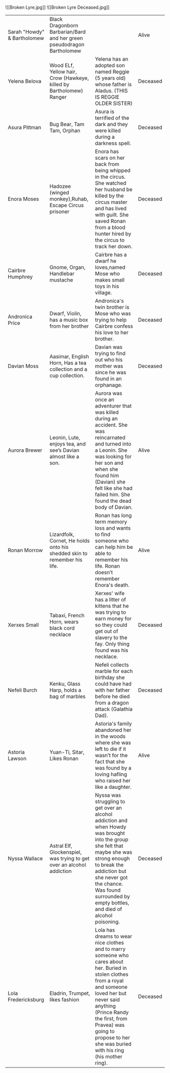 ![[Broken Lyre.jpg]]
![[Broken Lyre Deceased.jpg]]

|                             |                                                                          |                                                                                                                                                                                                                                                                                      |          |
| --------------------------- | ------------------------------------------------------------------------ | ------------------------------------------------------------------------------------------------------------------------------------------------------------------------------------------------------------------------------------------------------------------------------------ | -------- |
| Sarah "Howdy" & Bartholomew | Black Dragonborn Barbarian/Bard and her green pseudodragon Bartholomew   |                                                                                                                                                                                                                                                                                      | Alive    |
| Yelena Belova               | Wood ELf, Yellow hair, Crow (Hawkeye, killed by Bartholomew) Ranger      | Yelena has an adopted son named Reggie {5 years old} whose father is Aladus. (THIS IS REGGIE OLDER SISTER)                                                                                                                                                                           | Deceased |
| Asura Pittman               | Bug Bear, Tam Tam, Orphan                                                | Asura is terrified of the dark and they were killed during a darkness spell.                                                                                                                                                                                                         | Deceased |
| Enora Moses                 | Hadozee (winged monkey),Ruhab, Escape Circus prisoner                    | Enora has scars on her back from being whipped in the circus. She watched her husband be killed by the circus master and has lived with guilt. She saved Ronan from a blood hunter hired by the circus to track her down.                                                            | Deceased |
| Cairbre Humphrey            | Gnome, Organ, Handlebar mustache                                         | Cairbre has a dwarf he loves,named Mose who makes small toys in his village.                                                                                                                                                                                                         | Deceased |
| Andronica Price             | Dwarf, Violin, has a music box from her brother                          | Andronica's twin brother is Mose who was trying to help Cairbre confess his love to her brother.                                                                                                                                                                                     | Deceased |
| Davian Moss                 | Aasimar, English Horn, Has a tea collection and a cup collection.        | Davian was trying to find out who his mother was since he was found in an orphanage.                                                                                                                                                                                                 | Deceased |
| Aurora Brewer               | Leonin, Lute, enjoys tea, and see’s Davian almost like a son.            | Aurora was once an adventurer that was killed during an accident. She was reincarnated and turned into a Leonin. She was looking for her son and when she found him (Davian) she felt like she had failed him. She found the dead body of Davian.                                    | Alive    |
| Ronan Morrow                | Lizardfolk, Cornet, He holds onto his shedded skin to remember his life. | Ronan has long term memory loss and wants to find someone who can help him be able to remember his life. Ronan doesn’t remember Enora's death.                                                                                                                                       | Alive    |
| Xerxes Small                | Tabaxi, French Horn, wears black cord necklace                           | Xerxes' wife has a litter of kittens that he was trying to earn money for so they could get out of slavery to the fay. Only thing found was his necklace.                                                                                                                            | Deceased |
| Nefeli Burch                | Kenku, Glass Harp, holds a bag of marbles                                | Nefeli collects marble for each birthday she could have had with her father before he died from a dragon attack (Galathia Dad).                                                                                                                                                      | Deceased |
| Astoria Lawson              | Yuan-Ti, Sitar, Likes Ronan                                              | Astoria's family abandoned her in the woods where she was left to die if it wasn’t for the fact that she was found by a loving hafling who raised her like a daughter.                                                                                                               | Alive    |
| Nyssa Wallace               | Astral Elf, Glockenspiel, was trying to get over an alcohol addiction    | Nyssa was struggling to get over an alcohol addiction and when Howdy was brought into the group she felt that maybe she was strong enough to break the addiction but she never got the chance. Was found surrounded by empty bottles, and died of alcohol poisoning.                 | Deceased |
| Lola Fredericksburg         | Eladrin, Trumpet, likes fashion                                          | Lola has dreams to wear nice clothes and to marry someone who cares about her. Buried in stolen clothes from a royal and someone loved her but never said anything (Prince Randy the first, from Pravea) was going to propose to her she was buried with his ring (his mother ring). | Deceased |
